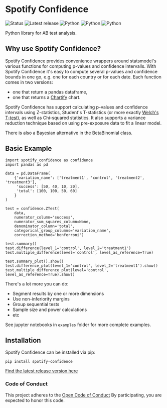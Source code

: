Spotify Confidence
========

![Status](https://img.shields.io/badge/Status-Beta-blue.svg)
![Latest release](https://img.shields.io/badge/release-4.0.0-green.svg "Latest release: 4.0.0")
![Python](https://img.shields.io/badge/Python-3.9-blue.svg "Python")
![Python](https://img.shields.io/badge/Python-3.10-blue.svg "Python")
![Python](https://img.shields.io/badge/Python-3.11-blue.svg "Python")

Python library for AB test analysis.

Why use Spotify Confidence?
-----------------

Spotify Confidence provides convenience wrappers around statsmodel's various functions for computing p-values and confidence intervalls. 
With Spotify Confidence it's easy to compute several p-values and confidence bounds in one go, e.g. one for each country or for each date. 
Each function comes in two versions: 
 - one that return a pandas dataframe,
 - one that returns a [Chartify](https://github.com/spotify/chartify) chart.

Spotify Confidence has support calculating p-values and confidence intervals using Z-statistics, Student's T-statistics 
(or more exactly [Welch's T-test](https://en.wikipedia.org/wiki/Welch%27s_t-test)), as well as Chi-squared statistics. 
It also supports a variance reduction technique based on using pre-exposure data to fit a linear model.  

There is also a Bayesian alternative in the BetaBinomial class.

Basic Example
--------
```
import spotify_confidence as confidence
import pandas as pd

data = pd.DataFrame(
    {'variation_name': ['treatment1', 'control', 'treatment2', 'treatment3'],
     'success': [50, 40, 10, 20],
     'total': [100, 100, 50, 60]
    }
)

test = confidence.ZTest(
    data,
    numerator_column='success',
    numerator_sum_squares_column=None,
    denominator_column='total',
    categorical_group_columns='variation_name',
    correction_method='bonferroni')
    
test.summary()
test.difference(level_1='control', level_2='treatment1')
test.multiple_difference(level='control', level_as_reference=True)

test.summary_plot().show()
test.difference_plot(level_1='control', level_2='treatment1').show()
test.multiple_difference_plot(level='control', level_as_reference=True).show()
```

There's a lot more you can do:
- Segment results by one or more dimensions
- Use non-inferiority margins
- Group sequential tests
- Sample size and power calculations
- etc

See jupyter notebooks in `examples` folder for more complete examples.

Installation
------------
Spotify Confidence can be installed via pip:

```pip install spotify-confidence```

[Find the latest release version here](https://github.com/spotify/confidence/releases)

### Code of Conduct

This project adheres to the [Open Code of Conduct](https://github.com/spotify/code-of-conduct/blob/master/code-of-conduct.md) By participating, you are expected to honor this code.

